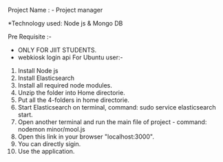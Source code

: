 Project Name : - Project manager

*Technology used: Node js & Mongo DB

Pre Requisite :-

* ONLY FOR JIIT STUDENTS.
* webkiosk login api
For Ubuntu user:-

1) Install Node js 
2) Install Elasticsearch
3) Install all required node modules.
4) Unzip the folder into Home directorie.
5) Put all the 4-folders in home directorie.
6) Start Elasticsearch on terminal, command: sudo service elasticsearch start.
7) Open another terminal and run the main file of project -
   command: nodemon minor/mool.js		
8) Open this link in your browser "localhost:3000".
9) You can directly sigin.
7) Use the application.
